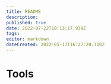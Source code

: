 ```yaml
---
title: README
description: 
published: true
date: 2022-07-22T10:13:17.939Z
tags: 
editor: markdown
dateCreated: 2022-05-17T16:27:20.110Z
---
```




# Tools

<style>
.theme-default-content:not(.custom){
    max-width:1280px;
}
.resourceCard{
    flex-basis:30%; margin-bottom:1rem
}
</style>
<div style="display:flex; flex-direction:row; flex-wrap:wrap; justify-content:space-evenly; align-content:space-around">
<ResourceCard
    class="resourceCard"
    headerColor="#8FD14F"
    title="Feedback Challenge Tool"
    subtitle="https://cardanocataly.st/feedback-challenge-tool"
    url="https://cardanocataly.st/feedback-challenge-tool/#/"
    linkText="Go to Page"
    text="The #FeedbackChallengeTool is a tool desinged to help Cardano Catalyst community members to better distribuite the feedback among all the proposals submitted in a given Fund. " />
    
<ResourceCard
    class="resourceCard"
    headerColor="#8FD14F"
    title="PA-Tool"
    subtitle="https://cardanocataly.st/pa-tool"
    url="https://cardanocataly.st/pa-tool/#/"
    linkText="Go to Page"
    text="The PA (Proposal Assessor (formerlly - CA Community Advisor) tool was created from need. It was created to offer a way for CAs (now PAs) to choose proposals to assess and to keep track of theses assessments. " />
    
<ResourceCard
    class="resourceCard"
    headerColor="#8FD14F"
    title="Proposal-Review-tool"
    subtitle="https://cardanocataly.st/proposal-review-tool/"
    url="https://cardanocataly.st/proposal-review-tool/"
    linkText="Go to Page"
    text="The Proposal tool was created to assist proposers during the review of the CA assessments. It was created to offer a way for proposers to engage in the QA phase and provide a user friendly interface through whihch to review and flag CA assessments. " />
    
<ResourceCard
    class="resourceCard"
    headerColor="#8FD14F"
    title="vPA-Tool"
    subtitle="https://cardanocataly.st/vpa-tool/#/"
    url="https://cardanocataly.st/vpa-tool/#/"
    linkText="Go to Page"
    text="The vPA-tool was designed allow vPAs (Veteran Proposal Assessors to provide a better user experience and a better way tocoordinate the vPA work." />
    
<ResourceCard
    class="resourceCard"
    headerColor="#8FD14F"
    title="Voter-Tool"
    subtitle="https://cardanocataly.st/voter-tool"
    url="https://cardanocataly.st/voter-tool/#/"
    linkText="Go to Page"
    text="Voter-tool is a part of the AIM Community Tool series developed by the community for the community. It is designed to assist you in your analysis of Cardano Project Catalyst proposals and create a voting guide." />

</div>

